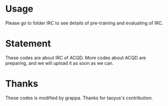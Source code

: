# Usage
Please go to folder IRC to see details of pre-training and evaluating of IRC. 

# Statement
These codes are about IRC of ACQD. More codes about ACQD are preparing, and we will upload it as soon as we can.

# Thanks
These codes is modified by grappa. Thanks for taoyus's contribution.
